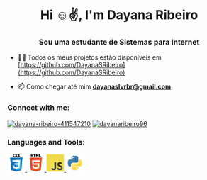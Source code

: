 <h1 align="center">Hi ☺️✌️, I'm Dayana Ribeiro</h1>
<h3 align="center">Sou uma estudante de Sistemas para Internet</h3>

- 👨‍💻 Todos os meus projetos estão disponíveis em [https://github.com/DayanaSRibeiro](https://github.com/DayanaSRibeiro)

- 📫 Como chegar até mim **dayanaslvrbr@gmail.com**

<h3 align="left">Connect with me:</h3>
<p align="left">
<a href="https://linkedin.com/in/dayana-ribeiro-411547210" target="blank"><img align="center" src="https://raw.githubusercontent.com/rahuldkjain/github-profile-readme-generator/master/src/images/icons/Social/linked-in-alt.svg" alt="dayana-ribeiro-411547210" height="30" width="40" /></a>
<a href="https://instagram.com/dayanaribeiro96" target="blank"><img align="center" src="https://raw.githubusercontent.com/rahuldkjain/github-profile-readme-generator/master/src/images/icons/Social/instagram.svg" alt="dayanaribeiro96" height="30" width="40" /></a>
</p>

<h3 align="left">Languages and Tools:</h3>
<p align="left"> <a href="https://www.w3schools.com/css/" target="_blank" rel="noreferrer"> <img src="https://raw.githubusercontent.com/devicons/devicon/master/icons/css3/css3-original-wordmark.svg" alt="css3" width="40" height="40"/> </a> <a href="https://www.w3.org/html/" target="_blank" rel="noreferrer"> <img src="https://raw.githubusercontent.com/devicons/devicon/master/icons/html5/html5-original-wordmark.svg" alt="html5" width="40" height="40"/> </a> <a href="https://developer.mozilla.org/en-US/docs/Web/JavaScript" target="_blank" rel="noreferrer"> <img src="https://raw.githubusercontent.com/devicons/devicon/master/icons/javascript/javascript-original.svg" alt="javascript" width="40" height="40"/> </a> <a href="https://www.python.org" target="_blank" rel="noreferrer"> <img src="https://raw.githubusercontent.com/devicons/devicon/master/icons/python/python-original.svg" alt="python" width="40" height="40"/> </a> </p>
